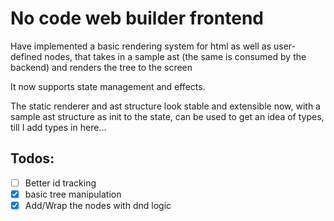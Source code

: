 # No code web builder frontend

Have implemented a basic rendering system for html as well as user-defined nodes, that takes in a sample ast (the same is consumed by the backend) and renders the tree to the screen

It now supports state management and effects.

The static renderer and ast structure look stable and extensible now, with a sample ast structure as init to the state, can be used to get an idea of types, till I add types in here...

## Todos:

- [ ] Better id tracking
- [x] basic tree manipulation
- [x] Add/Wrap the nodes with dnd logic
